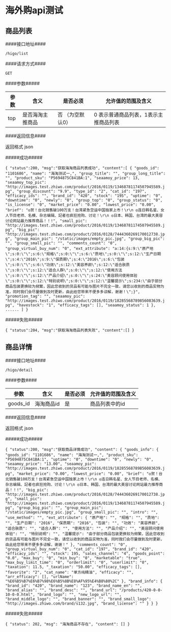海外购api测试
=============

商品列表
--------

####接口地址####

``/higo/list``

####请求方式####

``GET``

####参数#####

|  参数  | 含义                    | 是否必须              |允许值的范围及含义                   |
|--------|-------------------------|-----------------------|-------------------------------------|
| top    | 是否海淘主推商品        | 否 （为空默认0）      |0 表示普通商品列表，1表示主推商品列表|


####返回信息####

返回格式 json

#####成功#####

`
    {
        "status":200,
        "msg":"获取海淘商品列表成功",
        "content":[
               {
                  "goods_id": "1101686",
                  "name": "海淘测试一,",
                  "group_title": "",
                  "group_long_title": "",
                  "product_sku": "P5694875C841BA:1",
                  "seaamoy_price": 13,
                  "seaamoy_top_pic": "http://images.test.zhiwo.com/product/2016/0119/13468781174507945589.jpg",
                  "group_discount": "9.9",
                  "type_id": "2",
                  "cat_id": "197",
                  "efficacy_ids": "",
                  "brand_id": "420",
                  "stock": "195",
                  "uptime": "0",
                  "downtime": "0",
                  "newly": "0",
                  "group_top": "0",
                  "group_status": "0",
                  "is_license": "0",
                  "market_price": "0.00",
                  "lowest_price": "0.00",
                  "brief": "◎贺！台北销售破100万支！台湾紧急空运中国独家上市！\r\n ◎连日韩名星、女人节目老师、名模、杂志编辑、記者也疯狂抢购、讨论！\r\n ◎日本、韩国、台湾的最大美容讨论网站最力推荐商品！！!",
                  "small_pic": "http://images.test.zhiwo.com/product/2016/0119/13468781174507945589.jpg",
                  "big_pic": "http://images.test.zhiwo.com/product/2016/0128/7444360269170012738.jpg",
                  "group_main_pic": "/static/images/empty_pic.jpg",
                  "group_big_pic": "",
                  "group_small_pic": "",
                  "comments_count": "0",
                  "group_virtual_buy_num": "0",
                  "ext_attribute": "a:14:{s:9:\"原产地\";s:0:\"\";s:6:\"规格\";s:0:\"\";s:6:\"质地\";s:0:\"\";s:12:\"生产日期\";s:4:\"2016\";s:9:\"保质期\";s:4:\"2016\";s:6:\"包装\";s:0:\"\";s:6:\"功效\";s:12:\"美容养颜\";s:12:\"适合肤质\";s:0:\"\";s:12:\"适合人群\";s:0:\"\";s:12:\"使用方法\";s:0:\"\";s:12:\"产品介绍\";s:0:\"\";s:24:\"美容顾问使用体验\";s:0:\"\";s:12:\"特别说明\";s:0:\"\";s:12:\"温馨提示\";s:234:\"由于部分商品包装更换较为频繁，因此您收到的货品有可能与图片不完全一致，请您以收到的商品实物为准，同时我们会尽量做到及时更新，由此给您带来不便多多谅解，谢谢！\";}",
                  "promotion_tag": "",
                  "seaamoy_pic": "http://images.test.zhiwo.com/product/2016/0119/18285568789856083639.jpg",
                  "havestock": "1",
                  "efficacy_tags": [],
                  "seaamoy_status": 1
                },
                ......
        ]
    }
`

#####失败#####

`
    {
        "status":204,
        "msg":"获取海淘商品列表失败",
        "content":[]
    }
`

商品详情
-------

####接口地址####

``/higo/detail``

####参数####

|  参数  | 含义                    | 是否必须              |允许值的范围及含义                   |
|--------|-------------------------|-----------------------|-------------------------------------|
|goods_id| 海淘商品id              | 是                    | 商品列表中的id                      |


####返回信息####

返回格式 json

#####成功#####

`
    {
        "status":200,
        "msg":"获取商品详情成功",
          "content": {
            "goods_info": {
              "goods_id": "1101686",
              "name": "海淘测试一,",
              "product_sku": "P5694875C841BA:1",
              "uptime": "0",
              "downtime": "0",
              "newly": "0",
              "seaamoy_price": "13.00",
              "seaamoy_pic": "http://images.test.zhiwo.com/product/2016/0119/18285568789856083639.jpg",
              "market_price": "0.00",
              "lowest_price": "0.00",
              "brief": "◎贺！台北销售破100万支！台湾紧急空运中国独家上市！\r\n ◎连日韩名星、女人节目老师、名模、杂志编辑、記者也疯狂抢购、讨论！\r\n ◎日本、韩国、台湾的最大美容讨论网站最力推荐商品！！!",
              "big_pic": "http://images.test.zhiwo.com/product/2016/0128/7444360269170012738.jpg",
              "small_pic": "http://images.test.zhiwo.com/product/2016/0119/13468781174507945589.jpg",
              "group_big_pic": "",
              "group_main_pic": "/static/images/empty_pic.jpg",
              "group_small_pic": "",
              "intro": "",
              "use_method": "",
              "ext_attribute": {
                "原产地": "",
                "规格": "",
                "质地": "",
                "生产日期": "2016",
                "保质期": "2016",
                "包装": "",
                "功效": "美容养颜",
                "适合肤质": "",
                "适合人群": "",
                "使用方法": "",
                "产品介绍": "",
                "美容顾问使用体验": "",
                "特别说明": "",
                "温馨提示": "由于部分商品包装更换较为频繁，因此您收到的货品有可能与图片不完全一致，请您以收到的商品实物为准，同时我们会尽量做到及时更新，由此给您带来不便多多谅解，谢谢！"
              },
              "comments_count": "0",
              "group_virtual_buy_num": "0",
              "cat_id": "197",
              "brand_id": "420",
              "efficacy_ids": "",
              "stock": 195,
              "sales_channel": "4",
              "goods_point": "0.0",
              "max_buy": "0",
              "min_buy": "0",
              "marketable": "true",
              "max_buy_limit_time": "0",
              "orderlimit": "0",
              "userlimit": "0",
              "taxation": 11.5,
              "_taxation": "50.00",
              "efficacy_tags": [],
              "favorite": "2",
              "cat_name": "单方纯精油",
              "efficacy": "",
              "arr_efficacy": [],
              "urlName": "%E6%B5%B7%E6%B7%98%E6%B5%8B%E8%AF%95%E4%B8%80%2C"
            },
            "brand_info": {
              "brand_id": "420",
              "brand_name": "123",
              "brand_name_en": "",
              "brand_alias": "",
              "brand_desc": "",
              "brand_url": "/products/420-0-0-10-0-0.html",
              "brand_logo": "",
              "new_logo_url": "",
              "brand_middle_logo": "",
              "brand_banner": "",
              "brand_small_logo": "http://images.zhiwo.com/brand/s132.jpg",
              "brand_license": ""
            }
          }
    }
`

#####失败#####

``
{
  "status": 202,
  "msg": "海淘商品不存在",
  "content": []
}
``




